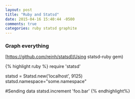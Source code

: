 ```yaml
---
layout: post
title: "Ruby and Statsd"
date: 2015-04-16 15:40:44 -0500
comments: true
categories: ruby statsd graphite
---
```



<h3>Graph everything</h3>

[https://github.com/reinh/statsd](Using statsd-ruby gem)

{% highlight ruby %}
require 'statsd'

statsd = Statsd.new('localhost', 9125)
statsd.namespace="some.namespace"

#Sending data
statsd.increment 'foo.bar'
{% endhighlight%}
